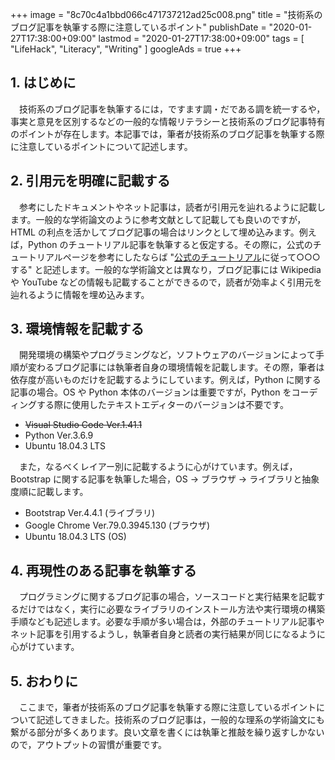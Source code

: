 +++
image = "8c70c4a1bbd066c471737212ad25c008.png"
title = "技術系のブログ記事を執筆する際に注意しているポイント"
publishDate = "2020-01-27T17:38:00+09:00"
lastmod = "2020-01-27T17:38:00+09:00"
tags = [ "LifeHack", "Literacy", "Writing" ]
googleAds = true
+++

## 1. はじめに

　技術系のブログ記事を執筆するには，ですます調・だである調を統一するや，事実と意見を区別するなどの一般的な情報リテラシーと技術系のブログ記事特有のポイントが存在します。本記事では，筆者が技術系のブログ記事を執筆する際に注意しているポイントについて記述します。

## 2. 引用元を明確に記載する

　参考にしたドキュメントやネット記事は，読者が引用元を辿れるように記載します。一般的な学術論文のように参考文献として記載しても良いのですが，HTML の利点を活かしてブログ記事の場合はリンクとして埋め込みます。例えば，Python のチュートリアル記事を執筆すると仮定する。その際に，公式のチュートリアルページを参考にしたならば "[公式のチュートリアル](https://docs.python.org/3/tutorial/index.html)に従って○○○する" と記述します。一般的な学術論文とは異なり，ブログ記事には Wikipedia や YouTube などの情報も記載することができるので，読者が効率よく引用元を辿れるように情報を埋め込みます。

## 3. 環境情報を記載する

　開発環境の構築やプログラミングなど，ソフトウェアのバージョンによって手順が変わるブログ記事には執筆者自身の環境情報を記載します。その際，筆者は依存度が高いものだけを記載するようにしています。例えば，Python に関する記事の場合。OS や Python 本体のバージョンは重要ですが，Python をコーディングする際に使用したテキストエディターのバージョンは不要です。

* ~~Visual Studio Code Ver.1.41.1~~
* Python Ver.3.6.9
* Ubuntu 18.04.3 LTS

　また，なるべくレイアー別に記載するように心がけています。例えば，Bootstrap に関する記事を執筆した場合，OS → ブラウザ → ライブラリと抽象度順に記載します。

* Bootstrap Ver.4.4.1 (ライブラリ)
* Google Chrome Ver.79.0.3945.130 (ブラウザ)
* Ubuntu 18.04.3 LTS (OS)

## 4. 再現性のある記事を執筆する

　プログラミングに関するブログ記事の場合，ソースコードと実行結果を記載するだけではなく，実行に必要なライブラリのインストール方法や実行環境の構築手順なども記述します。必要な手順が多い場合は，外部のチュートリアル記事やネット記事を引用するようし，執筆者自身と読者の実行結果が同じになるように心がけています。

## 5. おわりに

　ここまで，筆者が技術系のブログ記事を執筆する際に注意しているポイントについて記述してきました。技術系のブログ記事は，一般的な理系の学術論文にも繋がる部分が多くあります。良い文章を書くには執筆と推敲を繰り返すしかないので，アウトプットの習慣が重要です。